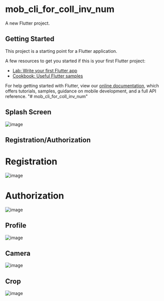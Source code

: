 # mob_cli_for_coll_inv_num

A new Flutter project.

## Getting Started

This project is a starting point for a Flutter application.

A few resources to get you started if this is your first Flutter project:

- [Lab: Write your first Flutter app](https://flutter.dev/docs/get-started/codelab)
- [Cookbook: Useful Flutter samples](https://flutter.dev/docs/cookbook)

For help getting started with Flutter, view our
[online documentation](https://flutter.dev/docs), which offers tutorials,
samples, guidance on mobile development, and a full API reference.
"# mob_cli_for_coll_inv_num" 

## Splash Screen

![image](https://user-images.githubusercontent.com/63120787/169999513-d7cdb8ae-71d3-494c-844b-dbf54096c909.png)

## Registration/Authorization

# Registration
![image](https://user-images.githubusercontent.com/63120787/170271692-dde43ffc-a121-430f-aeef-bece01eaa4ba.png)

# Authorization
![image](https://user-images.githubusercontent.com/63120787/170271794-01d9655e-24db-4081-8208-1cf8bea0683c.png)

## Profile

![image](https://user-images.githubusercontent.com/63120787/169998940-fd8c3d11-3d93-4c5c-91ff-2c2dfa771c25.png)

## Camera

![image](https://user-images.githubusercontent.com/63120787/169999106-5fc1a909-4e1c-4b9c-b499-946b7ff1095a.png)

## Crop

![image](https://user-images.githubusercontent.com/63120787/169999260-437242f2-bd55-4829-9f4c-c7c930e4be1e.png)
